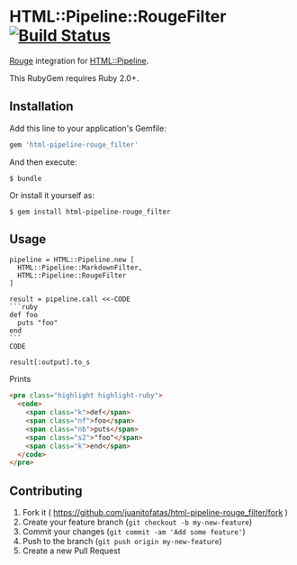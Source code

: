 # HTML::Pipeline::RougeFilter [![Build Status](https://travis-ci.org/JuanitoFatas/html-pipeline-rouge_filter.svg)](https://travis-ci.org/JuanitoFatas/html-pipeline-rouge_filter)

[Rouge](https://github.com/jneen/rouge) integration for [HTML::Pipeline](https://github.com/jch/html-pipeline).

This RubyGem requires Ruby 2.0+.

## Installation

Add this line to your application's Gemfile:

```ruby
gem 'html-pipeline-rouge_filter'
```

And then execute:

    $ bundle

Or install it yourself as:

    $ gem install html-pipeline-rouge_filter

## Usage

    pipeline = HTML::Pipeline.new [
      HTML::Pipeline::MarkdownFilter,
      HTML::Pipeline::RougeFilter
    ]

    result = pipeline.call <<-CODE
    ```ruby
    def foo
      puts "foo"
    end
    ```
    CODE

    result[:output].to_s

Prints

```html
<pre class="highlight highlight-ruby">
  <code>
    <span class="k">def</span>
    <span class="nf">foo</span>
    <span class="nb">puts</span>
    <span class="s2">"foo"</span>
    <span class="k">end</span>
  </code>
</pre>
```

## Contributing

1. Fork it ( https://github.com/juanitofatas/html-pipeline-rouge_filter/fork )
2. Create your feature branch (`git checkout -b my-new-feature`)
3. Commit your changes (`git commit -am 'Add some feature'`)
4. Push to the branch (`git push origin my-new-feature`)
5. Create a new Pull Request
